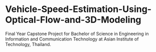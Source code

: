 # Vehicle-Speed-Estimation-Using-Optical-Flow-and-3D-Modeling
Final Year Capstone Project for Bachelor of Science in Engineering in Information and Communication Technology at Asian Institute of Technology, Thailand.
